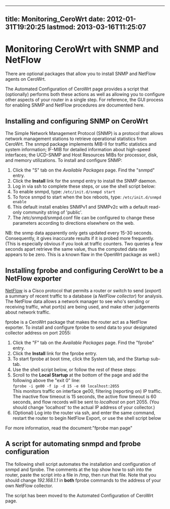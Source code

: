 
---
title: Monitoring_CeroWrt
date: 2012-01-31T19:20:25
lastmod: 2013-03-16T11:25:07
---
Monitoring CeroWrt with SNMP and NetFlow
========================================

There are optional packages that allow you to install SNMP and NetFlow
agents on CeroWrt.

The <link>Automated Configuration of CeroWrt</link> page provides a
script that (optionally) performs both these actions as well as allowing
you to configure other aspects of your router in a single step. For
reference, the GUI process for enabling SNMP and NetFlow procedures are
documented here.

Installing and configuring SNMP on CeroWrt
------------------------------------------

The Simple Network Management Protocol (SNMP) is a protocol that allows
network management stations to retrieve operational statistics from
CeroWrt. The snmpd package implements MIB-II for traffic statistics and
system information; IF-MIB for detailed information about high-speed
interfaces; the UCD-SNMP and Host Resources MIBs for processor, disk,
and memory utilizations. To install and configure SNMP:

1.  Click the "S" tab on the *Available Packages* page. Find the
    "snmpd" entry.
2.  Click the **Install** link for the snmpd entry to install the
    SNMP daemon.
3.  Log in via ssh to complete these steps, or use the shell script
    below:
4.  To enable snmpd, type: `/etc/init.d/snmpd start`
5.  To force snmpd to start when the box reboots, type:
    `/etc/init.d/snmpd enable`
6.  This default install enables SNMPv1 and SNMPv2c with a default
    read-only community string of 'public'.
7.  The /etc/snmpd/snmpd.conf file can be configured to change these
    parameters according to directions elsewhere on the web.

NB: the snmp data apparently only gets updated every 15-30 seconds.
Consequently, it gives inaccurate results if it is probed more
frequently. (This is especially obvious if you look at traffic counters.
Two queries a few seconds apart retrieve the same value, thus the
computed data rate appears to be zero. This is a known flaw in the
OpenWrt package as well.)

Installing fprobe and configuring CeroWrt to be a NetFlow exporter
------------------------------------------------------------------

[NetFlow](http://www.cisco.com/en/US/prod/collateral/iosswrel/ps6537/ps6555/ps6601/prod_presentation0900aecd80311f57.pdf)
is a Cisco protocol that permits a router or switch to send (*export*) a
summary of recent traffic to a database (a *NetFlow collector*) for
analysis. The NetFlow data allows a network manager to see who's sending
or receiving traffic, what port(s) are being used, and make other
judgements about network traffic.

fprobe is a CeroWrt package that makes the router act as a NetFlow
exporter. To install and configure fprobe to send data to your
designated collector address on port 2055:

1.  Click the "F" tab on the *Available Packages* page. Find the
    "fprobe" entry.
2.  Click the **Install** link for the fprobe entry.
3.  To start fprobe at boot time, click the System tab, and the
    Startup sub-tab.
4.  Use the shell script below, or follow the rest of these steps:
5.  Scroll to the **Local Startup** at the bottom of the page and add
    the following above the "exit 0" line:\
    `fprobe -i ge00 -f ip -d 15 -e 60 localhost:2055`\
    This monitors traffic on interface ge00, filtering (reporting on)
    IP traffic. The inactive flow timeout is 15 seconds, the active flow
    timeout is 60 seconds, and flow records will be sent to *localhost*
    on port 2055. (You should change 'localhost' to the actual IP
    address of your collector.)
6.  (Optional) Log into the router via ssh, and enter the same command,
    restart the router to begin NetFlow Export, or use the shell script
    below

For more information, read the document:"fprobe man page"

A script for automating snmpd and fprobe configuration
------------------------------------------------------

The following shell script automates the installation and configuration
of snmpd and fprobe. The comments at the top show how to ssh into the
router, paste the script into a file in /tmp, then run that file. Note
that you should change *192.168.1.1* in **both** fprobe commands to the
address of your own NetFlow collector.

The script has been moved to the <link>Automated Configuration of
CeroWrt</link> page.
